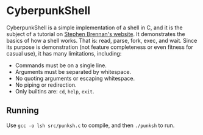CyberpunkShell
===

CyberpunkShell is a simple implementation of a shell in C, and it is the subject of a
tutorial on [Stephen Brennan's website][1].  It demonstrates the basics of how a shell works.
That is: read, parse, fork, exec, and wait.  Since its purpose is demonstration
(not feature completeness or even fitness for casual use), it has many
limitations, including:

* Commands must be on a single line.
* Arguments must be separated by whitespace.
* No quoting arguments or escaping whitespace.
* No piping or redirection.
* Only builtins are: `cd`, `help`, `exit`.

Running
-------

Use `gcc -o lsh src/punksh.c` to compile, and then `./punksh` to run.

[1]: http://brennan.io/2015/01/16/write-a-shell-in-c/
